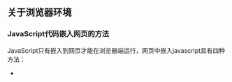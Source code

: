 
## 关于浏览器环境
### JavaScript代码嵌入网页的方法
JavaScript只有嵌入到网页才能在浏览器端运行，网页中嵌入javascript具有四种方法：

* <script>标签：代码嵌入网页
* <script>标签：加载外部脚本
* 事件属性：代码写入HTML元素的事件处理属性，比如onclick或者onmouseover
* URL协议：URL支持以javascript:协议的方式，执行JavaScript代码

后两种方法用得很少，常用的是前两种方法。由于内容（HTML代码）和行为代码（JavaScript）应该分离，所以第一种方法应当谨慎使用。

 转自：http://javascript.ruanyifeng.com/bom/engine.html

